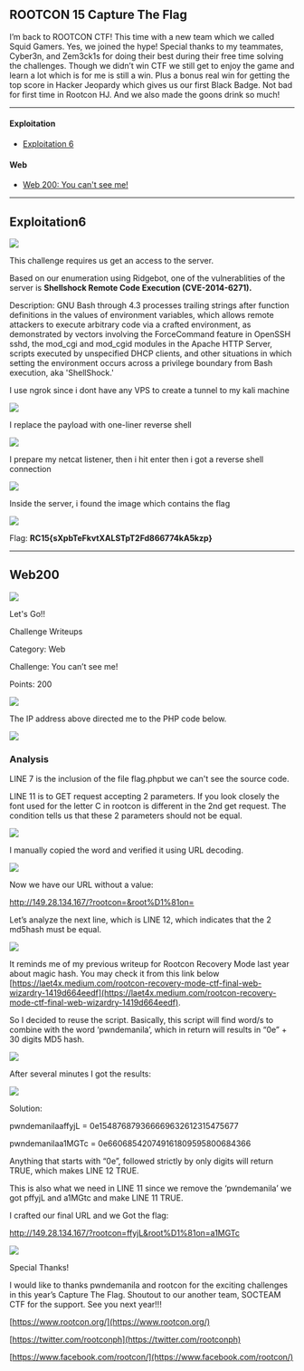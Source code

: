 ## ROOTCON 15 Capture The Flag

I’m back to ROOTCON CTF! This time with a new team which we called Squid Gamers. Yes, we joined the hype! Special thanks to my teammates, Cyber3n, and Zem3ck1s for doing their best during their free time solving the challenges. Though we didn’t win CTF we still get to enjoy the game and learn a lot which is for me is still a win. Plus a bonus real win for getting the top score in Hacker Jeopardy which gives us our first Black Badge. Not bad for first time in Rootcon HJ. And we also made the goons drink so much!

-------------------------------------------------------
#### Exploitation
- [Exploitation 6](#exploitation6)

#### Web
- [Web 200: You can't see me!](#web200)




------------------------------------------------------

## Exploitation6
![](exploitation6/exploitation6.png)

This challenge requires us get an access to the server.

Based on our enumeration using Ridgebot, one of the vulnerablities of the server is **Shellshock Remote Code Execution (CVE-2014-6271).**

Description: GNU Bash through 4.3 processes trailing strings after function definitions in the values of environment variables, which allows remote attackers to execute arbitrary code via a crafted environment, as demonstrated by vectors involving the ForceCommand feature in OpenSSH sshd, the mod_cgi and mod_cgid modules in the Apache HTTP Server, scripts executed by unspecified DHCP clients, and other situations in which setting the environment occurs across a privilege boundary from Bash execution, aka 'ShellShock.'

I use ngrok since i dont have any VPS to create a tunnel to my kali machine

![](exploitation6/exploitation6_1.png)

I replace the payload with one-liner reverse shell

![](exploitation6/exploitation6_2.png)

I prepare my netcat listener, then i hit enter  then i got a reverse shell connection

![](exploitation6/exploitation6_3.png)

Inside the server, i found the image which contains the flag

![](exploitation6/exploitation6_4.png)

Flag: **RC15{sXpbTeFkvtXALSTpT2Fd866774kA5kzp}**

------------------------------------------------------

## Web200
![](web200/1.png)

Let's Go!!

Challenge Writeups

Category: Web

Challenge: You can’t see me!

Points: 200

![](web200/2.png)

The IP address above directed me to the PHP code below.

![](web200/3.png)

### Analysis
LINE 7 is the inclusion of the file flag.phpbut we can't see the source code.

LINE 11 is to GET request accepting 2 parameters. If you look closely the font used for the letter C in rootcon is different in the 2nd get request. The condition tells us that these 2 parameters should not be equal.

![](web200/4.png)

I manually copied the word and verified it using URL decoding.

![](web200/5.png)

Now we have our URL without a value:

http://149.28.134.167/?rootcon=&root%D1%81on=

Let’s analyze the next line, which is LINE 12, which indicates that the 2 md5hash must be equal.

![](web200/6.png)

It reminds me of my previous writeup for Rootcon Recovery Mode last year about magic hash. You may check it from this link below [https://laet4x.medium.com/rootcon-recovery-mode-ctf-final-web-wizardry-1419d664eedf](https://laet4x.medium.com/rootcon-recovery-mode-ctf-final-web-wizardry-1419d664eedf).

So I decided to reuse the script. Basically, this script will find word/s to combine with the word ‘pwndemanila’, which in return will results in “0e” + 30 digits MD5 hash.

![](web200/7.png)

After several minutes I got the results:

![](web200/8.png)

Solution:

pwndemanilaaffyjL = 0e154876879366669632612315475677

pwndemanilaa1MGTc = 0e660685420749161809595800684366

Anything that starts with “0e”, followed strictly by only digits will return TRUE, which makes LINE 12 TRUE.

This is also what we need in LINE 11 since we remove the ‘pwndemanila’ we got pffyjL and a1MGtc and make LINE 11 TRUE.

I crafted our final URL and we Got the flag:

http://149.28.134.167/?rootcon=ffyjL&root%D1%81on=a1MGTc

![](web200/9.png)

Special Thanks!

I would like to thanks pwndemanila and rootcon for the exciting challenges in this year’s Capture The Flag. Shoutout to our another team, SOCTEAM CTF for the support. See you next year!!!

[https://www.rootcon.org/](https://www.rootcon.org/)

[https://twitter.com/rootconph](https://twitter.com/rootconph)

[https://www.facebook.com/rootcon/](https://www.facebook.com/rootcon/)